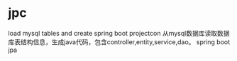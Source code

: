 # jpc
load mysql tables and   create spring boot projectcon
从mysql数据库读取数据库表结构信息，生成java代码，包含controller,entity,service,dao。
spring boot  
jpa
